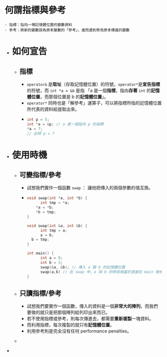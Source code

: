 # 何謂指標與參考
	- 指標：指向一塊記憶體位置的變數資料
	- 參考：將新的變數設為原本變數的「參考」，進而達到修改原本傳進的變數
- # 如何宣告
	- ## 指標
		- `operator&` 是**取址**（存取記憶體位置）的符號，`operator*`是**宣告指標**的符號，而 `int *a = &b` 是指
		   「a 是一個**指標**，指向**存著** `int` 的**記憶體位置**，而那個位置是 b 的**記憶體位置**」。
		- `operator*` 同時也是「解參考」運算子，可以將指標所指的記憶體位置所代表的資料給提取出來。
		- ```cpp
		  int p = 5;
		  int *a = &p; // a 是一個指向 p 的指標
		  *a = 7;
		  // 此時 p = 7
		  ```
- # 使用時機
	- ## 可變指標/參考
		- 試想我們實作一個函數 `swap` ： 讓他把傳入的兩個參數的值互換。
		- ```cpp
		  void swap(int *a, int *b) {
		    	int tmp = *a; 
		      *a = *b;
		      *b = tmp;
		  }
		  
		  void swap(int &a, int &b) {
		    	int tmp = a;
		    	a = b;
		   	b = tmp;
		  }
		  
		  int main() {
		    	int a = 8;
		    	int b = 3;
		    	swap(&a, &b); // 傳入 a 跟 b 的記憶體位置
		    	swap(a,b) // 在 swap 中，a 與 b 的修改相當於直接在 main 做修改，不傳入任何資料
		  }
		  ```
	- ## 只讀指標/參考
		- 試想我們要實作一個函數，傳入的資料是一個**非常大的陣列**，而我們要做的就只是把那個陣列給列印出來而已。
		- 若不使用指標或參考，則每次傳進去，都需要**重新複製**一塊資料。
		- 而利用指標，每次複製的就只有**記憶體位置**。
		- 利用參考則是完全沒有任何 performance penalties。
	- ```cpp
	  ```
-